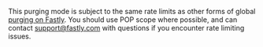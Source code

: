 
This purging mode is subject to the same rate limits as other forms of global
[purging on
Fastly](https://developer.fastly.com/learning/concepts/purging/#limitations-and-constraints). You
should use POP scope where possible, and can contact <support@fastly.com> with
questions if you encounter rate limiting issues.
